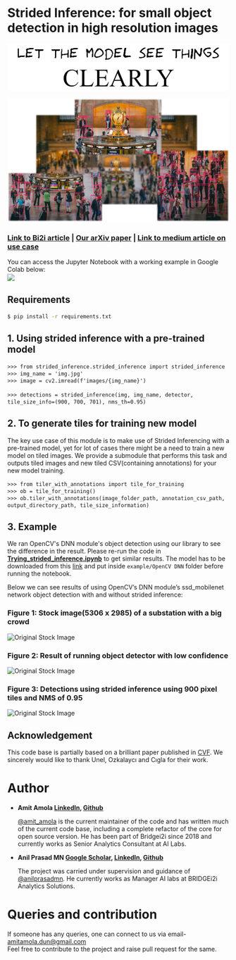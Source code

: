 # Strided Inference: for small object detection in high resolution images     

<img src="https://github.com/Bridgei2i/strided_inference/blob/master/images/let.png" width="680">

![Header.png](https://github.com/Bridgei2i/strided_inference/blob/master/images/Header.png)


###  [Link to Bi2i article](https://bridgei2i.com/strided_inferencing.com) | [Our arXiv paper](https://arxiv.org/abs/_____) | [Link to medium article on use case](https://amitamola.medium/Strided_inference) 


You can access the Jupyter Notebook with a working example in Google Colab below:  
[<img src="https://colab.research.google.com/assets/colab-badge.svg" align="center">](https://drive.google.com/file/d/1zh3b7wG8dMZBdQFDDtBjM-7Cae37ANTG/view?usp=sharing)


## Requirements
```bash
$ pip install -r requirements.txt
```


## 1. Using strided inference with a pre-trained model
```
>>> from strided_inference.strided_inference import strided_inference
>>> img_name = 'img.jpg'
>>> image = cv2.imread(f'images/{img_name}')

>>> detections = strided_inference(img, img_name, detector, tile_size_info=(900, 700, 701), nms_th=0.95)
```

## 2. To generate tiles for training new model 
The key use case of this module is to make use of Strided Inferencing with a pre-trained model, yet for lot of cases
there might be a need to train a new model on tiled images. We provide a submodule that performs this
task and outputs tiled images and new tiled CSV(containing annotations) for your new model training.

```
>>> from tiler_with_annotations import tile_for_training
>>> ob = tile_for_training()
>>> ob.tiler_with_annotations(image_folder_path, annotation_csv_path,  output_directory_path, tile_size_information)
```


## 3. Example 
We ran OpenCV's DNN module's object detection using our library to see the difference in the result. Please re-run the code in [**Trying_strided_inference.ipynb**](https://github.com/Bridgei2i/strided_inference/blob/master/example/Trying_strided_inference.ipynb) to get similar results. The model has to be downloaded from this [link](https://drive.google.com/drive/folders/1_qswvz0x0HdeLkrXiacyDkwu_hrnr0wm?usp=sharing) and put inside ```example/OpenCV DNN``` folder before running the notebook.

Below we can see results of using OpenCV’s DNN module’s ssd_mobilenet network object detection with and without strided inference:

### Figure  1: Stock image(5306 x 2985) of a substation with a big crowd
![Original Stock Image](https://github.com/Bridgei2i/strided_inference/blob/master/images/sample_img.jpg)

### Figure 2: Result of running object detector with low confidence
![Original Stock Image](https://github.com/Bridgei2i/strided_inference/blob/master/images/result_without_strided.jpg)

### Figure 3: Detections using strided inference using 900 pixel tiles and NMS of 0.95
![Original Stock Image](https://github.com/Bridgei2i/strided_inference/blob/master/images/result_with_strided.jpg)



## Acknowledgement

This code base is partially based on a brilliant paper published in [CVF](https://openaccess.thecvf.com/content_CVPRW_2019/papers/UAVision/Unel_The_Power_of_Tiling_for_Small_Object_Detection_CVPRW_2019_paper.pdf). 
We sincerely would like to thank Unel, Ozkalaycı and Cıgla for their work.



Author
==============

* __Amit Amola [LinkedIn](https://www.linkedin.com/in/amitamola/), [Github](https://github.com/amitamola)__

    [@amit_amola](https://twitter.com/amit_amola) is the current maintainer of the 
    code and has written much of the current code base, including a complete refactor 
    of the core for open source version. He has been part of Bridgei2i since 2018 and 
    currently works as Senior Analytics Consultant at AI Labs.
    
    
* __Anil Prasad MN [Google Scholar](https://scholar.google.co.in/citations?user=wbhEKCcAAAAJ&hl=en), [LinkedIn](https://www.linkedin.com/in/anilprasadmn), [Github](https://github.com/anilprasadmn)__

    The project was carried under supervision and guidance of [@anilprasadmn](https://twitter.com/anilprasadmn).
    He currently works as Manager AI labs at BRIDGEi2i Analytics Solutions.
    


Queries and contribution
========================
If someone has any queries, one can connect to us via email- amitamola.dun@gmail.com  
Feel free to contribute to the project and raise pull request for the same.
